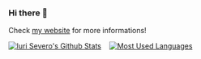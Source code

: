 ### Hi there 👋

Check [my website](https://iurisevero.github.io/) for more informations!

<!--
**iurisevero/iurisevero** is a ✨ _special_ ✨ repository because its `README.md` (this file) appears on your GitHub profile.

Here are some ideas to get you started:

- 🔭 I’m currently working on ...
- 🌱 I’m currently learning ...
- 👯 I’m looking to collaborate on ...
- 🤔 I’m looking for help with ...
- 💬 Ask me about ...
- 📫 How to reach me: ...
- 😄 Pronouns: ...
- ⚡ Fun fact: ...
-->

[![Iuri Severo's Github Stats](https://github-readme-stats.vercel.app/api?username=iurisevero&show_icons=true&theme=github_dark&include_all_commits=true&count_private=true&card_width=160)](https://githun.com/iurisevero) &nbsp;&nbsp;
[![Most Used Languages](https://github-readme-stats.vercel.app/api/top-langs/?username=iurisevero&layout=compact&theme=github_dark)](https://githun.com/iurisevero)
